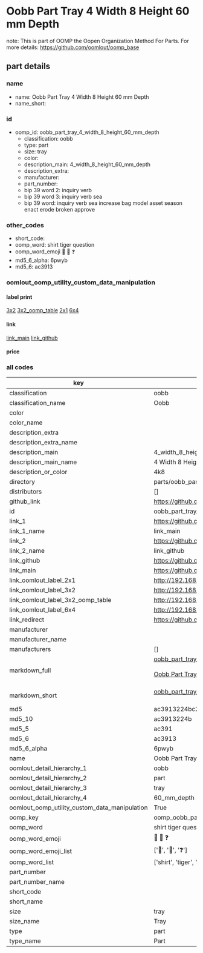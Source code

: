 # Oobb Part Tray 4 Width 8 Height 60 mm Depth  

note: This is part of OOMP the Oopen Organization Method For Parts. For more details: https://github.com/oomlout/oomp_base

##  part details
  







### name
* name: Oobb Part Tray 4 Width 8 Height 60 mm Depth
* name_short: 
### id
* oomp_id: oobb_part_tray_4_width_8_height_60_mm_depth
  * classification: oobb
  * type: part
  * size: tray
  * color: 
  * description_main: 4_width_8_height_60_mm_depth
  * description_extra: 
  * manufacturer: 
  * part_number: 
  * bip 39 word 2: inquiry verb
  * bip 39 word 3: inquiry verb sea
  * bip 39 word: inquiry verb sea increase bag model asset season enact erode broken approve

### other_codes
* short_code: 
* oomp_word: shirt tiger question
* oomp_word_emoji :shirt: :tiger: :question:
* md5_6_alpha: 6pwyb
* md5_6: ac3913






### oomlout_oomp_utility_custom_data_manipulation
#### label print
[3x2](http://192.168.1.245:1112/?label=oomp%206pwyb)
[3x2_oomp_table](http://192.168.1.108:1112/?label=oomp%206pwyb)
[2x1](http://192.168.1.242:1112/?label=oomp%206pwyb)
[6x4](http://192.168.1.55:1112/?label=oomp%206pwyb)    

#### link

[link_main](https://github.com/oomlout/oomlout_oomp_version_1_messy/tree/main/parts/oobb_part_tray_4_width_8_height_60_mm_depth) [link_github](https://github.com/oomlout/oomlout_oomp_version_1_messy/tree/main/parts/oobb_part_tray_4_width_8_height_60_mm_depth)                             

#### price







### all codes 
| key | value |  
| --- | --- |  
| classification | oobb |  
| classification_name | Oobb |  
| color |  |  
| color_name |  |  
| description_extra |  |  
| description_extra_name |  |  
| description_main | 4_width_8_height_60_mm_depth |  
| description_main_name | 4 Width 8 Height 60 mm Depth |  
| description_or_color | 4k8 |  
| directory | parts/oobb_part_tray_4_width_8_height_60_mm_depth |  
| distributors | [] |  
| github_link | https://github.com/oomlout/oomlout_oomp_part_src/tree/main/parts/oobb_part_tray_4_width_8_height_60_mm_depth |  
| id | oobb_part_tray_4_width_8_height_60_mm_depth |  
| link_1 | https://github.com/oomlout/oomlout_oomp_version_1_messy/tree/main/parts/oobb_part_tray_4_width_8_height_60_mm_depth |  
| link_1_name | link_main |  
| link_2 | https://github.com/oomlout/oomlout_oomp_version_1_messy/tree/main/parts/oobb_part_tray_4_width_8_height_60_mm_depth |  
| link_2_name | link_github |  
| link_github | https://github.com/oomlout/oomlout_oomp_version_1_messy/tree/main/parts/oobb_part_tray_4_width_8_height_60_mm_depth |  
| link_main | https://github.com/oomlout/oomlout_oomp_version_1_messy/tree/main/parts/oobb_part_tray_4_width_8_height_60_mm_depth |  
| link_oomlout_label_2x1 | http://192.168.1.242:1112/?label=oomp%206pwyb |  
| link_oomlout_label_3x2 | http://192.168.1.245:1112/?label=oomp%206pwyb |  
| link_oomlout_label_3x2_oomp_table | http://192.168.1.108:1112/?label=oomp%206pwyb |  
| link_oomlout_label_6x4 | http://192.168.1.55:1112/?label=oomp%206pwyb |  
| link_redirect | https://github.com/oomlout/oomlout_oomp_version_1_messy/tree/main/parts/oobb_part_tray_4_width_8_height_60_mm_depth |  
| manufacturer |  |  
| manufacturer_name |  |  
| manufacturers | [] |  
| markdown_full | [oobb_part_tray_4_width_8_height_60_mm_depth](none)<br>[](none)<br>[Oobb Part Tray 4 Width 8 Height 60 Mm Depth](none)<br><br> |  
| markdown_short | [oobb_part_tray_4_width_8_height_60_mm_depth](none)<br><br> |  
| md5 | ac3913224bc221b63a08c72b83fca3a6 |  
| md5_10 | ac3913224b |  
| md5_5 | ac391 |  
| md5_6 | ac3913 |  
| md5_6_alpha | 6pwyb |  
| name | Oobb Part Tray 4 Width 8 Height 60 mm Depth |  
| oomlout_detail_hierarchy_1 | oobb |  
| oomlout_detail_hierarchy_2 | part |  
| oomlout_detail_hierarchy_3 | tray |  
| oomlout_detail_hierarchy_4 | 60_mm_depth |  
| oomlout_oomp_utility_custom_data_manipulation | True |  
| oomp_key | oomp_oobb_part_tray_4_width_8_height_60_mm_depth |  
| oomp_word | shirt tiger question |  
| oomp_word_emoji | :shirt: :tiger: :question: |  
| oomp_word_emoji_list | [':shirt:', ':tiger:', ':question:'] |  
| oomp_word_list | ['shirt', 'tiger', 'question'] |  
| part_number |  |  
| part_number_name |  |  
| short_code |  |  
| short_name |  |  
| size | tray |  
| size_name | Tray |  
| type | part |  
| type_name | Part |  
